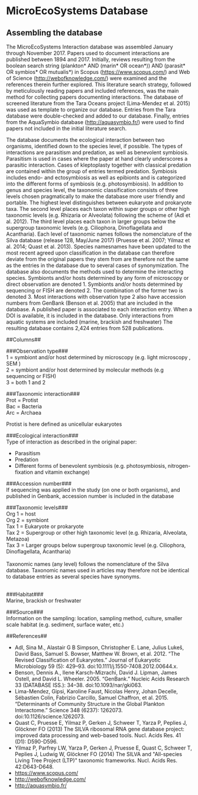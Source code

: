 # MicroEcoSystems Database


## Assembling the database<br />
The MicroEcoSystems Interaction database was assembled January through November 2017.
Papers used to document interactions are published between 1894 and 2017.
Initially, reviews resulting from the boolean search string (plankton* AND (marin* OR ocean*)) 
AND (parasit* OR symbios* OR mutualis*) in Scopus (https://www.scopus.com/) and Web of Science (http://webofknowledge.com/) were examined and the references therein further explored.
This literature search strategy, followed by meticulously reading papers and included references, 
was the main method for collecting papers documenting interactions. The database of screened literature from the Tara Oceans project (Lima-Mendez et al. 2015) was used as template to organize our database. 
Entries from the Tara database were double-checked and added to our database. 
Finally, entries from the AquaSymbio database (http://aquasymbio.fr/) were used to find papers not included in the initial literature search. 

The database documents the ecological interaction between two organisms, identified down to the species level, if possible. 
The types of interactions are parasitism and predation, as well as benevolent symbiosis. 
Parasitism is used in cases where the paper at hand clearly underscores a parasitic interaction. 
Cases of kleptoplasty together with classical predation are contained within the group of entries termed predation. 
Symbiosis includes endo- and ectosymbiosis as well as epibionts and is categorized into the different forms of symbiosis (e.g. photosymbiosis). 
In addition to genus and species level, the taxonomic classification consists of three levels chosen pragmatically 
to make the database more user friendly and portable. The highest level distinguishes between eukaryote and prokaryote taxa. 
The second level places each taxon within super groups or other high taxonomic levels (e.g. Rhizaria or Alveolata) 
following the scheme of (Adl et al. 2012). The third level places each taxon in larger groups below the supergroup taxonomic levels 
(e.g. Ciliophora, Dinoflagellata and Acantharia). Each level of taxonomic names follows the nomenclature of the 
Silva database (release 128, May/June 2017) (Pruesse et al. 2007; Yilmaz et al. 2014; Quast et al. 2013). 
Species namesnames have been updated to the most recent agreed upon classification in the database can therefore deviate 
from the original papers they stem from  are therefore not the same as the entries in the database due to several cases of synonymization.
The database also documents the methods used to determine the interacting species. Symbionts and/or hosts determined by any form of 
microscopy or direct observation are denoted 1. Symbionts and/or hosts determined by sequencing or FISH are denoted 2. 
The combination of the former two is denoted 3. Most interactions with observation type 2 also have accession numbers from GenBank (Benson et al. 2005) that are included in the database. 
A published paper is associated to each interaction entry. When a DOI is available, it is included in the database.
Only interactions from aquatic systems are included (marine, brackish and freshwater)
The resulting database contains 2,424 entries from 528 publications.

##Columns##<br /> 

###Observation type###<br /> 
1 = symbiont and/or host determined by microscopy (e.g. light microscopy , SEM )<br /> 
2 = symbiont and/or host determined by molecular methods (e.g sequencing or FISH)<br /> 
3 = both 1 and 2

###Taxonomic interaction###<br /> 
Prot = Protist<br /> 
Bac = Bacteria<br /> 
Arc = Archaea<br />

Protist is here defined as unicellular eukaryotes

###Ecological interaction###<br /> 
Type of interaction as described in the original paper:
- Parasitism
- Predation
- Different forms of benevolent symbiosis (e.g. photosymbiosis, nitrogen-fixation and vitamin exchange)

###Accession number###<br />
If sequencing was applied in the study (on one or both organisms), and published in Genbank, accession number is included in the database

###Taxonomic levels###<br /> 
Org 1 = host<br /> 
Org 2 = symbiont<br /> 
Tax 1 = Eukaryote or prokaryote<br /> 
Tax 2 = Supergroup or other high taxonomic level (e.g. Rhizaria, Alveolata, Metazoa)<br /> 
Tax 3 = Larger groups below supergroup taxonomic level (e.g. Ciliophora, Dinoflagellata, Acantharia)<br /> <br /> 
Taxonomic names (any level) follows the nomenclature of the Silva database. Taxonomic names used in articles may therefore not be identical to database entries as several species have synonyms.
<br /> <br /> 

###Habitat###<br />
Marine, brackish or freshwater

###Source###<br />
Information on the sampling: location, sampling method, culture, smaller scale habitat (e.g. sediment, surface water, etc.)

##References##
- Adl, Sina M., Alastair G B Simpson, Christopher E. Lane, Julius Lukeš, David Bass, Samuel S. Bowser, Matthew W. Brown, et al. 2012. “The Revised Classification of Eukaryotes.” Journal of Eukaryotic Microbiology 59 (5): 429–93. doi:10.1111/j.1550-7408.2012.00644.x.
- Benson, Dennis A., Ilene Karsch-Mizrachi, David J. Lipman, James Ostell, and David L. Wheeler. 2005. “GenBank.” Nucleic Acids Research 33 (DATABASE ISS.): 34–38. doi:10.1093/nar/gki063.
- Lima-Mendez, Gipsi, Karoline Faust, Nicolas Henry, Johan Decelle, Sébastien Colin, Fabrizio Carcillo, Samuel Chaffron, et al. 2015. “Determinants of Community Structure in the Global Plankton Interactome.” Science 348 (6237): 1262073. doi:10.1126/science.1262073.
- Quast C, Pruesse E, Yilmaz P, Gerken J, Schweer T, Yarza P, Peplies J, Glöckner FO (2013) The SILVA ribosomal RNA gene database project: improved data processing and web-based tools. Nucl. Acids Res. 41 (D1): D590-D596.
- Yilmaz P, Parfrey LW, Yarza P, Gerken J, Pruesse E, Quast C, Schweer T, Peplies J, Ludwig W, Glöckner FO (2014) The SILVA and "All-species Living Tree Project (LTP)" taxonomic frameworks. Nucl. Acids Res. 42:D643-D648.
- https://www.scopus.com/
- http://webofknowledge.com/
- http://aquasymbio.fr/

